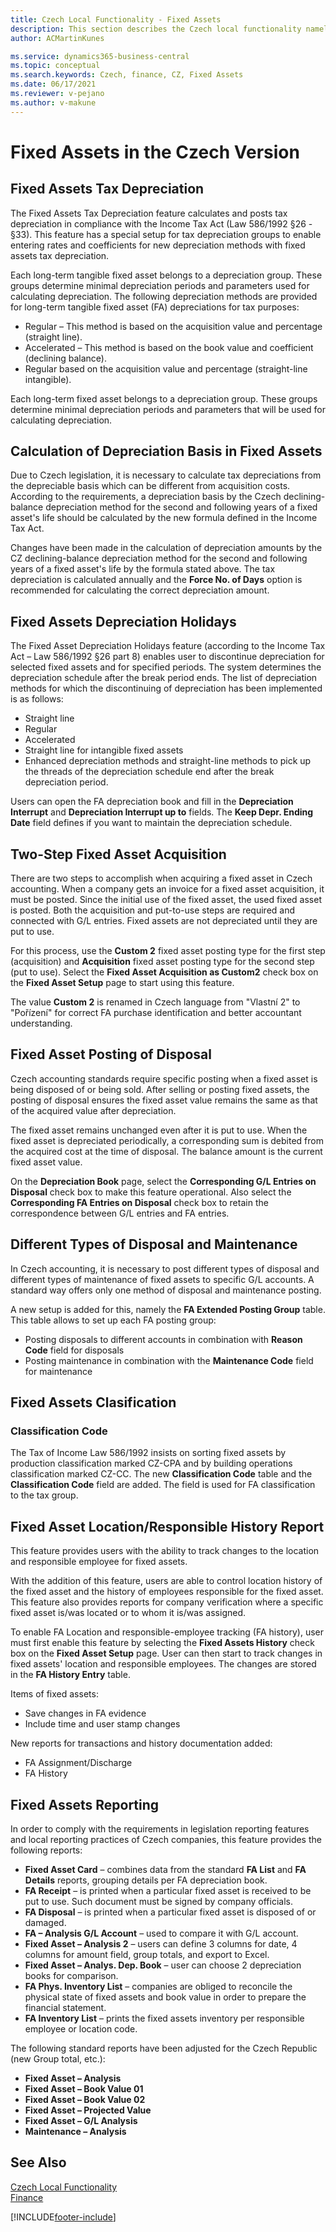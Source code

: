 ```yaml
---
title: Czech Local Functionality - Fixed Assets
description: This section describes the Czech local functionality namely the Fixed Assets Tax Depreciation feature.
author: ACMartinKunes

ms.service: dynamics365-business-central
ms.topic: conceptual
ms.search.keywords: Czech, finance, CZ, Fixed Assets
ms.date: 06/17/2021
ms.reviewer: v-pejano
ms.author: v-makune
---
```


# Fixed Assets in the Czech Version

## Fixed Assets Tax Depreciation

The Fixed Assets Tax Depreciation feature calculates and posts tax depreciation in compliance with the Income Tax Act (Law 586/1992 §26 - §33). This feature has a special setup for tax depreciation groups to enable entering rates and coefficients for new depreciation methods with fixed assets tax depreciation.

Each long-term tangible fixed asset belongs to a depreciation group. These groups determine minimal depreciation periods and parameters used for calculating depreciation. The following depreciation methods are provided for long-term tangible fixed asset (FA) depreciations for tax purposes:

- Regular – This method is based on the acquisition value and percentage (straight line).
- Accelerated – This method is based on the book value and coefficient (declining balance).
- Regular based on the acquisition value and percentage (straight-line intangible).

Each long-term fixed asset belongs to a depreciation group. These groups determine minimal depreciation periods and parameters that will be used for calculating depreciation.

## Calculation of Depreciation Basis in Fixed Assets

Due to Czech legislation, it is necessary to calculate tax depreciations from the depreciable basis which can be different from acquisition costs. According to the requirements, a depreciation basis by the Czech declining-balance depreciation method for the second and following years of a fixed asset's life should be calculated by the new formula defined in the Income Tax Act.

Changes have been made in the calculation of depreciation amounts by the CZ declining-balance depreciation method for the second and following years of a fixed asset's life by the formula stated above. The tax depreciation is calculated annually and the **Force No. of Days** option is recommended for calculating the correct depreciation amount.

## Fixed Assets Depreciation Holidays

The Fixed Asset Depreciation Holidays feature (according to the Income Tax Act – Law 586/1992 §26 part 8) enables user to discontinue depreciation for selected fixed assets and for specified periods. The system determines the depreciation schedule after the break period ends.
The list of depreciation methods for which the discontinuing of depreciation has been implemented is as follows:

- Straight line
- Regular
- Accelerated
- Straight line for intangible fixed assets
- Enhanced depreciation methods and straight-line methods to pick up the threads of the depreciation schedule end after the break depreciation period.  

Users can open the FA depreciation book and fill in the **Depreciation Interrupt** and **Depreciation Interrupt up to** fields. The **Keep Depr. Ending Date** field defines if you want to maintain the depreciation schedule.

## Two-Step Fixed Asset Acquisition

There are two steps to accomplish when acquiring a fixed asset in Czech accounting. When a company gets an invoice for a fixed asset acquisition, it must be posted. Since the initial use of the fixed asset, the used fixed asset is posted. Both the acquisition and put-to-use steps are required and connected with G/L entries. Fixed assets are not depreciated until they are put to use.

For this process, use the **Custom 2** fixed asset posting type for the first step (acquisition) and **Acquisition** fixed asset posting type for the second step (put to use). Select the **Fixed Asset Acquisition as Custom2** check box on the **Fixed Asset Setup** page to start using this feature.

The value **Custom 2** is renamed in Czech language from "Vlastní 2" to "Pořízení" for correct FA purchase identification and better accountant understanding.

## Fixed Asset Posting of Disposal

Czech accounting standards require specific posting when a fixed asset is being disposed of or being sold. After selling or posting fixed assets, the posting of disposal ensures the fixed asset value remains the same as that of the acquired value after depreciation.

The fixed asset remains unchanged even after it is put to use. When the fixed asset is depreciated periodically, a corresponding sum is debited from the acquired cost at the time of disposal. The balance amount is the current fixed asset value.

On the **Depreciation Book** page, select the **Corresponding G/L Entries on Disposal** check box to make this feature operational. Also select the **Corresponding FA Entries on Disposal** check box to retain the correspondence between G/L entries and FA entries.  

## Different Types of Disposal and Maintenance

In Czech accounting, it is necessary to post different types of disposal and different types of maintenance of fixed assets to specific G/L accounts. A standard way offers only one method of disposal and maintenance posting.

A new setup is added for this, namely the **FA Extended Posting Group** table. This table allows to set up each FA posting group:

- Posting disposals to different accounts in combination with **Reason Code** field for disposals
- Posting maintenance in combination with the **Maintenance Code** field for maintenance

## Fixed Assets Clasification

### Classification Code

The Tax of Income Law 586/1992 insists on sorting fixed assets by production classification marked CZ-CPA and by building operations classification marked CZ-CC. The new **Classification Code** table and the **Classification Code** field are added. The field is used for FA classification to the tax group.

## Fixed Asset Location/Responsible History Report

This feature provides users with the ability to track changes to the location and responsible employee for fixed assets.

With the addition of this feature, users are able to control location history of the fixed asset and the history of employees responsible for the fixed asset.
This feature also provides reports for company verification where a specific fixed asset is/was located or to whom it is/was assigned.

To enable FA Location and responsible-employee tracking (FA history), user must first enable this feature by selecting the **Fixed Assets History** check box on the **Fixed Asset Setup** page. User can then start to track changes in fixed assets' location and responsible employees. The changes are stored in the **FA History Entry** table.

Items of fixed assets:
- Save changes in FA evidence
- Include time and user stamp changes

New reports for transactions and history documentation added:
- FA Assignment/Discharge
- FA History

## Fixed Assets Reporting

In order to comply with the requirements in legislation reporting features and local reporting practices of Czech companies, this feature provides the following reports:

- **Fixed Asset Card** – combines data from the standard **FA List** and **FA Details** reports, grouping details per FA depreciation book.
- **FA Receipt** – is printed when a particular fixed asset is received to be put to use. Such document must be signed by company officials.
- **FA Disposal** – is printed when a particular fixed asset is disposed of or damaged.
- **FA – Analysis G/L Account** – used to compare it with G/L account.
- **Fixed Asset – Analysis 2** – users can define 3 columns for date, 4 columns for amount field, group totals, and export to Excel.
- **Fixed Asset – Analys. Dep. Book** – user can choose 2 depreciation books for comparison.
- **FA Phys. Inventory List** – companies are obliged to reconcile the physical state of fixed assets and book value in order to prepare the financial statement.  
- **FA Inventory List** – prints the fixed assets inventory per responsible employee or location code.

The following standard reports have been adjusted for the Czech Republic (new Group total, etc.):
- **Fixed Asset – Analysis**
- **Fixed Asset – Book Value 01**
- **Fixed Asset – Book Value 02**
- **Fixed Asset – Projected Value**
- **Fixed Asset – G/L Analysis**
- **Maintenance – Analysis**

## See Also

[Czech Local Functionality](czech-local-functionality.md)  
[Finance](finance.md)  


[!INCLUDE[footer-include](../../includes/footer-banner.md)]